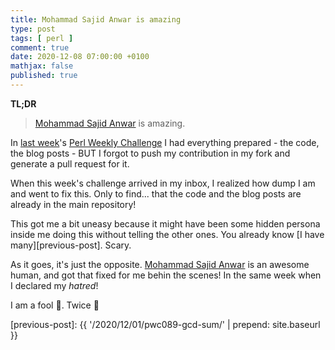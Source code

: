 ```yaml
---
title: Mohammad Sajid Anwar is amazing
type: post
tags: [ perl ]
comment: true
date: 2020-12-08 07:00:00 +0100
mathjax: false
published: true
---
```


**TL;DR**

> [Mohammad Sajid Anwar][manwar] is amazing.

In [last week][#089]'s [Perl Weekly Challenge][] I had everything prepared -
the code, the blog posts - BUT I forgot to push my contribution in my fork
and generate a pull request for it.

When this week's challenge arrived in my inbox, I realized how dump I am and
went to fix this. Only to find... that the code and the blog posts are
already in the main repository!

This got me a bit uneasy because it might have been some hidden persona
inside me doing this without telling the other ones. You already know [I
have many][previous-post]. Scary.

As it goes, it's just the opposite. [Mohammad Sajid Anwar][manwar] is an
awesome human, and got that fixed for me behin the scenes! In the same week
when I declared my *hatred*!

I am a fool 🤪. Twice 🤪

[manwar]: http://www.manwar.org/
[Perl Weekly Challenge]: https://perlweeklychallenge.org/
[#089]: https://perlweeklychallenge.org/blog/perl-weekly-challenge-089/
[previous-post]: {{ '/2020/12/01/pwc089-gcd-sum/' | prepend: site.baseurl }}
